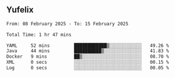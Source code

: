 ## Yufelix

<!--START_SECTION:waka-->

```txt
From: 08 February 2025 - To: 15 February 2025

Total Time: 1 hr 47 mins

YAML     52 mins         ████████████▒░░░░░░░░░░░░   49.26 %
Java     44 mins         ██████████▒░░░░░░░░░░░░░░   41.83 %
Docker   9 mins          ██▒░░░░░░░░░░░░░░░░░░░░░░   08.70 %
XML      0 secs          ░░░░░░░░░░░░░░░░░░░░░░░░░   00.15 %
Log      0 secs          ░░░░░░░░░░░░░░░░░░░░░░░░░   00.05 %
```

<!--END_SECTION:waka-->

